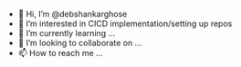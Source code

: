 - 👋 Hi, I’m @debshankarghose
- 👀 I’m interested in CICD implementation/setting up repos
- 🌱 I’m currently learning ...
- 💞️ I’m looking to collaborate on ...
- 📫 How to reach me ...

<!---
debshankarghose/debshankarghose is a ✨ special ✨ repository because its `README.md` (this file) appears on your GitHub profile.
You can click the Preview link to take a look at your changes.
--->
